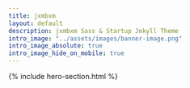 ```yaml
---
title: jxmbxm
layout: default
description: jxmbxm Sass & Startup Jekyll Theme
intro_image: "../assets/images/banner-image.png"
intro_image_absolute: true
intro_image_hide_on_mobile: true
---
```


{% include hero-section.html %}